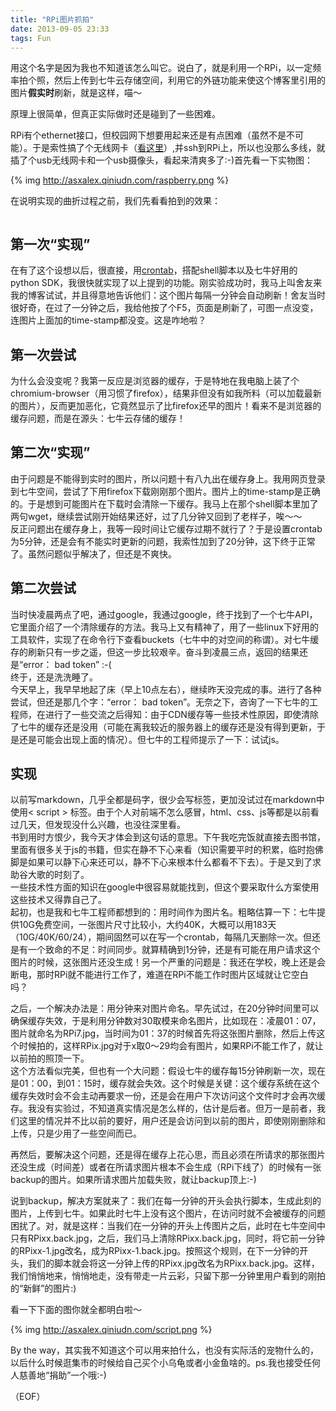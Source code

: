 ```yaml
---
title: "RPi图片抓拍"
date: 2013-09-05 23:33
tags: Fun
---
```

用这个名字是因为我也不知道该怎么叫它。说白了，就是利用一个RPi，以一定频率拍个照，然后上传到七牛云存储空间，利用它的外链功能来使这个博客里引用的图片**假实时**刷新，就是这样，喵～

原理上很简单，但真正实际做时还是碰到了一些困难。

RPi有个ethernet接口，但校园网下想要用起来还是有点困难（虽然不是不可能）。于是索性搞了个无线网卡（[看这里](/2013/08/26/raspberrypi/)）,并ssh到RPi上，所以也没那么多线，就插了个usb无线网卡和一个usb摄像头，看起来清爽多了:-)<!--more-->首先看一下实物图：

{% img http://asxalex.qiniudn.com/raspberry.png %}

在说明实现的曲折过程之前，我们先看看拍到的效果：

<img id="test"/>
<script language="javascript" type="text/javascript">

var mytime = new Date();
var minu = mytime.getMinutes();
var theURL = "http://asxalex.qiniudn.com/RPi";
var firstURL = theURL + minu%30 + ".jpg";
var backURL = theURL + minu%30 + ".back.jpg";

tagImg = document.getElementById("test");
tagImg.src=firstURL;
tagImg.onerror=function(){tagImg.src=backURL;}

</script>

## 第一次“实现”
在有了这个设想以后，很直接，用[crontab](http://asxalex.tk/blog/2013/09/03/crontab/)，搭配shell脚本以及七牛好用的python SDK，我很快就实现了以上提到的功能。刚实验成功时，我马上叫舍友来我的博客试试，并且得意地告诉他们：这个图片每隔一分钟会自动刷新！舍友当时很好奇，在过了一分钟之后，我给他按了个F5，页面是刷新了，可图一点没变，连图片上面加的time-stamp都没变。这是咋地啦？

## 第一次尝试
为什么会没变呢？我第一反应是浏览器的缓存，于是特地在我电脑上装了个chromium-browser（用习惯了firefox），结果非但没有如我所料（可以加载最新的图片），反而更加恶化，它竟然显示了比firefox还早的图片！看来不是浏览器的缓存问题，而是在源头：七牛云存储的缓存！

## 第二次“实现”
由于问题是不能得到实时的图片，所以问题十有八九出在缓存身上。我用网页登录到七牛空间，尝试了下用firefox下载刚刚那个图片。图片上的time-stamp是正确的。于是想到可能图片在下载时会清除一下缓存。我马上在那个shell脚本里加了两句wget，继续尝试刚开始结果还好，过了几分钟又回到了老样子，唉～～  
反正问题出在缓存身上，我等一段时间让它缓存过期不就行了？于是设置crontab为5分钟，还是会有不能实时更新的问题，我索性加到了20分钟，这下终于正常了。虽然问题似乎解决了，但还是不爽快。

## 第二次尝试
当时快凌晨两点了吧，通过google，我通过google，终于找到了一个七牛API，它里面介绍了一个清除缓存的方法。我马上又有精神了，用了一些linux下好用的工具软件，实现了在命令行下查看buckets（七牛中的对空间的称谓）。对七牛缓存的刷新只有一步之遥，但这一步比较艰辛。奋斗到凌晨三点，返回的结果还是“error： bad token” :-(  
终于，还是洗洗睡了。  
今天早上，我早早地起了床（早上10点左右），继续昨天没完成的事。进行了各种尝试，但还是那几个字：“error： bad token”。无奈之下，咨询了一下七牛的工程师，在进行了一些交流之后得知：由于CDN缓存等一些技术性原因，即使清除了七牛的缓存还是没用（可能在离我较近的服务器上的缓存还是没有得到更新，于是还是可能会出现上面的情况）。但七牛的工程师提示了一下：试试js。

## 实现
以前写markdown，几乎全都是码字，很少会写标签，更加没试过在markdown中使用\< script \> 标签。由于个人对前端不怎么感冒，html、css、js等都是以前看过几天，但发现没什么兴趣，也没往深里看。  
书到用时方恨少，我今天才体会到这句话的意思。下午我吃完饭就直接去图书馆，里面有很多关于js的书籍，但实在静不下心来看（知识需要平时的积累，临时抱佛脚是如果可以静下心来还可以，静不下心来根本什么都看不下去）。于是又到了求助谷大歌的时刻了。  
一些技术性方面的知识在google中很容易就能找到，但这个要采取什么方案使用这些技术又得靠自己了。  
起初，也是我和七牛工程师都想到的：用时间作为图片名。粗略估算一下：七牛提供10G免费空间，一张图片尺寸比较小，大约40K，大概可以用183天（10G/40K/60/24），期间固然可以在写一个crontab，每隔几天删除一次。但还是有一个致命的不足：时间同步。就算精确到1分钟，还是有可能在用户请求这个图片的时候，这张图片还没生成！另一个严重的问题是：我还在学校，晚上还是会断电，那时RPi就不能进行工作了，难道在RPi不能工作时图片区域就让它空白吗？

之后，一个解决办法是：用分钟来对图片命名。早先试过，在20分钟时间里可以确保缓存失效，于是利用分钟数对30取模来命名图片，比如现在：凌晨01：07，图片就命名为RPi7.jpg，当时间为01：37的时候首先将这张图片删除，然后上传这个时候拍的，这样RPix.jpg对于x取0～29均会有图片，如果RPi不能工作了，就让以前拍的照顶一下。  
这个方法看似完美，但也有一个大问题：假设七牛的缓存每15分钟刷新一次，现在是01：00，到01：15时，缓存就会失效。这个时候是关键：这个缓存系统在这个缓存失效时会不会主动再要求一份，还是会在用户下次访问这个文件时才会再次缓存。我没有实验过，不知道真实情况是怎么样的，估计是后者。但万一是前者，我们这里的情况并不比以前的要好，用户还是会访问到以前的图片，即使刚刚删除和上传，只是少用了一些空间而已。

再然后，要解决这个问题，还是得在缓存上花心思，而且必须在所请求的那张图片还没生成（时间差）或者在所请求图片根本不会生成（RPi下线了）的时候有一张backup的图片。如果所请求图片加载失败，就让backup顶上:-)

说到backup，解决方案就来了：我们在每一分钟的开头会执行脚本，生成此刻的图片，上传到七牛。如果此时七牛上没有这个图片，在访问时就不会被缓存的问题困扰了。对，就是这样：当我们在一分钟的开头上传图片之后，此时在七牛空间中只有RPixx.back.jpg，之后，我们马上清除RPixx.back.jpg，同时，将它前一分钟的RPixx-1.jpg改名，成为RPixx-1.back.jpg。按照这个规则，在下一分钟的开头，我们的脚本就会将这一分钟上传的RPixx.jpg改名为RPixx.back.jpg。这样，我们悄悄地来，悄悄地走，没有带走一片云彩，只留下那一分钟里用户看到的刚拍的“新鲜”的图片:)

看一下下面的图你就全都明白啦～

{% img http://asxalex.qiniudn.com/script.png %}

By the way，其实我不知道这个可以用来拍什么，也没有实际活的宠物什么的，以后什么时候逛集市的时候给自己买个小乌龟或者小金鱼啥的。ps.我也接受任何人慈善地“捐助”一个哦:-)

（EOF）
